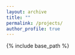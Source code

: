 ```yaml
---
layout: archive
title: ""
permalink: /projects/
author_profile: true
---
```


{% include base_path %}
